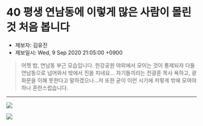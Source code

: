 # 40 평생 연남동에 이렇게 많은 사람이 몰린 것 처음 봅니다

* 제보자: 김유진
* 제보일시: Wed, 9 Sep 2020 21:05:00 +0900

>  어젯 밤, 연남동 부근 모습입니다. 한강공원 야외에서 모이는 것이 통제되자 다들 연남동으로 넘어와서 밖에서 진을 치네요... 자기들끼리는 전광훈 목사 욕하고, 광화문을 이해 못한다고 말하겠으나...저 또한 굳이 이런 시기에 저렇게 밖에 모여야 하나 혼란스럽습니다.

- - -

![](https://e2nc.github.io/Yeonnam_1.jpeg)

![](https://e2nc.github.io/Yeonnam_2.jpeg)

